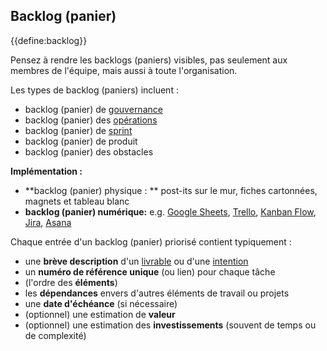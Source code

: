 ## Backlog (panier)

<summary>
{{define:backlog}}
</summary>

Pensez à rendre les backlogs (paniers) visibles, pas seulement aux membres de l'équipe, mais aussi à toute l'organisation.

Les types de backlog (paniers) incluent :

- backlog (panier) de [gouvernance](glossary:governance)
- backlog (panier) des [opérations](glossary:operations)
- backlog (panier) de [sprint](section:planning-and-review-meetings)
- backlog (panier) de produit
- backlog (panier) des obstacles

**Implémentation :**

- **backlog (panier) physique : ** post-its sur le mur, fiches cartonnées, magnets et tableau blanc
- **backlog (panier) numérique:** e.g. [Google Sheets](https://www.google.com/sheets/about/), [Trello](https://trello.com/), [Kanban Flow](https://kanbanflow.com/), [Jira](https://www.atlassian.com/software/jira), [Asana](https://asana.com/)

Chaque entrée d'un backlog (panier) priorisé contient typiquement :

- une **brève description** d'un [livrable](glossary:deliverable) ou d'une [intention](glossary:organizational-driver)
- un **numéro de référence unique** (ou lien) pour chaque tâche
- (l'ordre des **éléments**)
- les **dépendances** envers d'autres éléments de travail ou projets
- une **date d'échéance** (si nécessaire)
- (optionnel) une estimation de **valeur** 
- (optionnel) une estimation des **investissements** (souvent de temps ou de complexité)
